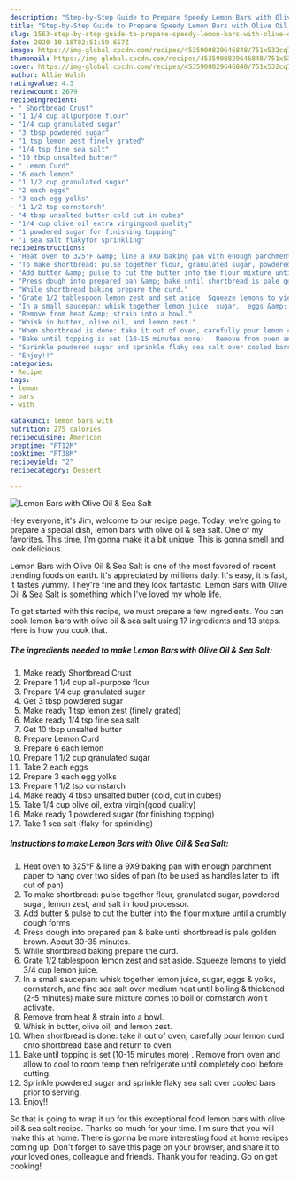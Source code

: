 ```yaml
---
description: "Step-by-Step Guide to Prepare Speedy Lemon Bars with Olive Oil &amp;amp; Sea Salt"
title: "Step-by-Step Guide to Prepare Speedy Lemon Bars with Olive Oil &amp;amp; Sea Salt"
slug: 1563-step-by-step-guide-to-prepare-speedy-lemon-bars-with-olive-oil-and-amp-sea-salt
date: 2020-10-18T02:51:59.657Z
image: https://img-global.cpcdn.com/recipes/4535900829646848/751x532cq70/lemon-bars-with-olive-oil-sea-salt-recipe-main-photo.jpg
thumbnail: https://img-global.cpcdn.com/recipes/4535900829646848/751x532cq70/lemon-bars-with-olive-oil-sea-salt-recipe-main-photo.jpg
cover: https://img-global.cpcdn.com/recipes/4535900829646848/751x532cq70/lemon-bars-with-olive-oil-sea-salt-recipe-main-photo.jpg
author: Allie Walsh
ratingvalue: 4.3
reviewcount: 2679
recipeingredient:
- " Shortbread Crust"
- "1 1/4 cup allpurpose flour"
- "1/4 cup granulated sugar"
- "3 tbsp powdered sugar"
- "1 tsp lemon zest finely grated"
- "1/4 tsp fine sea salt"
- "10 tbsp unsalted butter"
- " Lemon Curd"
- "6 each lemon"
- "1 1/2 cup granulated sugar"
- "2 each eggs"
- "3 each egg yolks"
- "1 1/2 tsp cornstarch"
- "4 tbsp unsalted butter cold cut in cubes"
- "1/4 cup olive oil extra virgingood quality"
- "1 powdered sugar for finishing topping"
- "1 sea salt flakyfor sprinkling"
recipeinstructions:
- "Heat oven to 325°F &amp; line a 9X9 baking pan with enough parchment paper to hang over two sides of pan (to be used as handles later to lift out of pan)"
- "To make shortbread: pulse together flour, granulated sugar, powdered sugar, lemon zest, and salt in food processor."
- "Add butter &amp; pulse to cut the butter into the flour mixture until a crumbly dough forms"
- "Press dough into prepared pan &amp; bake until shortbread is pale golden brown. About 30-35 minutes."
- "While shortbread baking prepare the curd."
- "Grate 1/2 tablespoon lemon zest and set aside. Squeeze lemons to yield 3/4 cup lemon juice."
- "In a small saucepan: whisk together lemon juice, sugar,  eggs &amp; yolks,  cornstarch, and fine sea salt over medium heat until boiling &amp; thickened (2-5 minutes)  make sure mixture comes to boil or cornstarch won&#39;t activate."
- "Remove from heat &amp; strain into a bowl."
- "Whisk in butter, olive oil, and lemon zest."
- "When shortbread is done: take it out of oven, carefully pour lemon curd onto shortbread base and return to oven."
- "Bake until topping is set (10-15 minutes more) . Remove from oven and allow to cool to room temp then refrigerate until completely cool before cutting."
- "Sprinkle powdered sugar and sprinkle flaky sea salt over cooled bars prior to serving."
- "Enjoy!!"
categories:
- Recipe
tags:
- lemon
- bars
- with

katakunci: lemon bars with 
nutrition: 275 calories
recipecuisine: American
preptime: "PT12M"
cooktime: "PT38M"
recipeyield: "2"
recipecategory: Dessert

---
```



![Lemon Bars with Olive Oil &amp; Sea Salt](https://img-global.cpcdn.com/recipes/4535900829646848/751x532cq70/lemon-bars-with-olive-oil-sea-salt-recipe-main-photo.jpg)

Hey everyone, it's Jim, welcome to our recipe page. Today, we're going to prepare a special dish, lemon bars with olive oil &amp; sea salt. One of my favorites. This time, I'm gonna make it a bit unique. This is gonna smell and look delicious.



Lemon Bars with Olive Oil &amp; Sea Salt is one of the most favored of recent trending foods on earth. It's appreciated by millions daily. It's easy, it is fast, it tastes yummy. They're fine and they look fantastic. Lemon Bars with Olive Oil &amp; Sea Salt is something which I've loved my whole life.


To get started with this recipe, we must prepare a few ingredients. You can cook lemon bars with olive oil &amp; sea salt using 17 ingredients and 13 steps. Here is how you cook that.

<!--inarticleads1-->

##### The ingredients needed to make Lemon Bars with Olive Oil &amp; Sea Salt:

1. Make ready  Shortbread Crust
1. Prepare 1 1/4 cup all-purpose flour
1. Prepare 1/4 cup granulated sugar
1. Get 3 tbsp powdered sugar
1. Make ready 1 tsp lemon zest (finely grated)
1. Make ready 1/4 tsp fine sea salt
1. Get 10 tbsp unsalted butter
1. Prepare  Lemon Curd
1. Prepare 6 each lemon
1. Prepare 1 1/2 cup granulated sugar
1. Take 2 each eggs
1. Prepare 3 each egg yolks
1. Prepare 1 1/2 tsp cornstarch
1. Make ready 4 tbsp unsalted butter (cold, cut in cubes)
1. Take 1/4 cup olive oil, extra virgin(good quality)
1. Make ready 1 powdered sugar (for finishing topping)
1. Take 1 sea salt (flaky-for sprinkling)




<!--inarticleads2-->

##### Instructions to make Lemon Bars with Olive Oil &amp; Sea Salt:

1. Heat oven to 325°F &amp; line a 9X9 baking pan with enough parchment paper to hang over two sides of pan (to be used as handles later to lift out of pan)
1. To make shortbread: pulse together flour, granulated sugar, powdered sugar, lemon zest, and salt in food processor.
1. Add butter &amp; pulse to cut the butter into the flour mixture until a crumbly dough forms
1. Press dough into prepared pan &amp; bake until shortbread is pale golden brown. About 30-35 minutes.
1. While shortbread baking prepare the curd.
1. Grate 1/2 tablespoon lemon zest and set aside. Squeeze lemons to yield 3/4 cup lemon juice.
1. In a small saucepan: whisk together lemon juice, sugar,  eggs &amp; yolks,  cornstarch, and fine sea salt over medium heat until boiling &amp; thickened (2-5 minutes)  make sure mixture comes to boil or cornstarch won&#39;t activate.
1. Remove from heat &amp; strain into a bowl.
1. Whisk in butter, olive oil, and lemon zest.
1. When shortbread is done: take it out of oven, carefully pour lemon curd onto shortbread base and return to oven.
1. Bake until topping is set (10-15 minutes more) . Remove from oven and allow to cool to room temp then refrigerate until completely cool before cutting.
1. Sprinkle powdered sugar and sprinkle flaky sea salt over cooled bars prior to serving.
1. Enjoy!!




So that is going to wrap it up for this exceptional food lemon bars with olive oil &amp; sea salt recipe. Thanks so much for your time. I'm sure that you will make this at home. There is gonna be more interesting food at home recipes coming up. Don't forget to save this page on your browser, and share it to your loved ones, colleague and friends. Thank you for reading. Go on get cooking!
